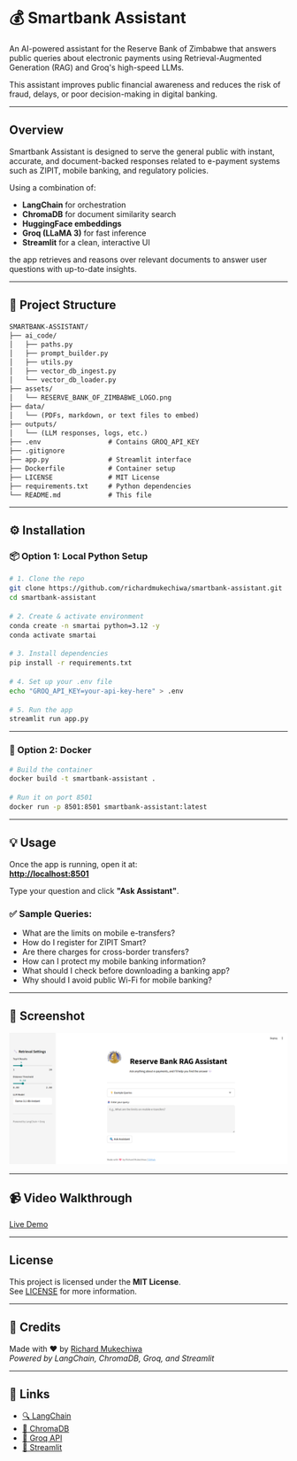 # 💰 Smartbank Assistant

An AI-powered assistant for the Reserve Bank of Zimbabwe that answers public queries about electronic payments using Retrieval-Augmented Generation (RAG) and Groq's high-speed LLMs.

This assistant improves public financial awareness and reduces the risk of fraud, delays, or poor decision-making in digital banking.

---

##  Overview

Smartbank Assistant is designed to serve the general public with instant, accurate, and document-backed responses related to e-payment systems such as ZIPIT, mobile banking, and regulatory policies.

Using a combination of:

- **LangChain** for orchestration
- **ChromaDB** for document similarity search
- **HuggingFace embeddings**
- **Groq (LLaMA 3)** for fast inference
- **Streamlit** for a clean, interactive UI

the app retrieves and reasons over relevant documents to answer user questions with up-to-date insights.

---

## 📁 Project Structure

```plaintext
SMARTBANK-ASSISTANT/
├── ai_code/
│   ├── paths.py
│   ├── prompt_builder.py
│   ├── utils.py
│   ├── vector_db_ingest.py
│   └── vector_db_loader.py
├── assets/
│   └── RESERVE_BANK_OF_ZIMBABWE_LOGO.png
├── data/
│   └── (PDFs, markdown, or text files to embed)
├── outputs/
│   └── (LLM responses, logs, etc.)
├── .env                 # Contains GROQ_API_KEY
├── .gitignore
├── app.py               # Streamlit interface
├── Dockerfile           # Container setup
├── LICENSE              # MIT License
├── requirements.txt     # Python dependencies
└── README.md            # This file
```

---

## ⚙️ Installation

### 📦 Option 1: Local Python Setup

```bash
# 1. Clone the repo
git clone https://github.com/richardmukechiwa/smartbank-assistant.git
cd smartbank-assistant

# 2. Create & activate environment
conda create -n smartai python=3.12 -y
conda activate smartai

# 3. Install dependencies
pip install -r requirements.txt

# 4. Set up your .env file
echo "GROQ_API_KEY=your-api-key-here" > .env

# 5. Run the app
streamlit run app.py
```

---

### 🐳 Option 2: Docker

```bash
# Build the container
docker build -t smartbank-assistant .

# Run it on port 8501
docker run -p 8501:8501 smartbank-assistant:latest
```

---

## 💡 Usage

Once the app is running, open it at:  
**[http://localhost:8501](http://localhost:8501)**

Type your question and click **"Ask Assistant"**.

### ✅ Sample Queries:

- What are the limits on mobile e-transfers?
- How do I register for ZIPIT Smart?
- Are there charges for cross-border transfers?
- How can I protect my mobile banking information?
- What should I check before downloading a banking app?
- Why should I avoid public Wi-Fi for mobile banking?

---

## 📸 Screenshot

![App Screenshot](assets/rbzscreenshot.png) 

---

## 📹 Video Walkthrough

[Live Demo](assets/rbzchatbot.mp4) 

---

##  License

This project is licensed under the **MIT License**.  
See [LICENSE](LICENSE) for more information.

---

## 🙌 Credits

Made with ❤️ by [Richard Mukechiwa](https://github.com/richardmukechiwa)  
*Powered by LangChain, ChromaDB, Groq, and Streamlit*

---

## 🔗 Links

- [🔍 LangChain](https://www.langchain.com/)
- [💾 ChromaDB](https://www.trychroma.com/)
- [🚀 Groq API](https://console.groq.com/)
- [🎨 Streamlit](https://streamlit.io/)

